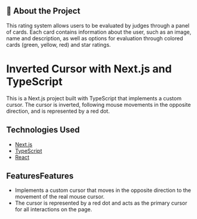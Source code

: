 ## 📖 About the Project

This rating system allows users to be evaluated by judges through a panel of cards. Each card contains information about the user, such as an image, name and description, as well as options for evaluation through colored cards (green, yellow, red) and star ratings.

# Inverted Cursor with Next.js and TypeScript

This is a Next.js project built with TypeScript that implements a custom cursor. The cursor is inverted, following mouse movements in the opposite direction, and is represented by a red dot.

## Technologies Used

- [Next.js](https://nextjs.org/)
- [TypeScript](https://www.typescriptlang.org/)
- [React](https://reactjs.org/)

## FeaturesFeatures

- Implements a custom cursor that moves in the opposite direction to the movement of the real mouse cursor.
- The cursor is represented by a red dot and acts as the primary cursor for all interactions on the page.


